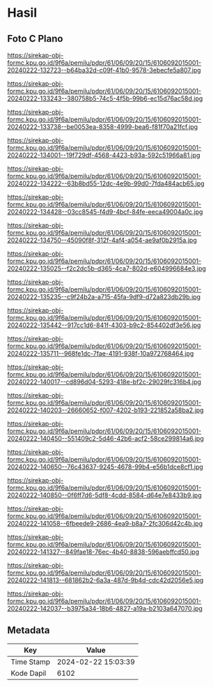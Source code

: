 # Hasil

## Foto C Plano

https://sirekap-obj-formc.kpu.go.id/9f6a/pemilu/pdpr/61/06/09/20/15/6106092015001-20240222-132723--b64ba32d-c09f-41b0-9578-3ebecfe5a807.jpg

https://sirekap-obj-formc.kpu.go.id/9f6a/pemilu/pdpr/61/06/09/20/15/6106092015001-20240222-133243--380758b5-74c5-4f5b-99b6-ec15d76ac58d.jpg

https://sirekap-obj-formc.kpu.go.id/9f6a/pemilu/pdpr/61/06/09/20/15/6106092015001-20240222-133738--be0053ea-8358-4999-bea6-f81f70a21fcf.jpg

https://sirekap-obj-formc.kpu.go.id/9f6a/pemilu/pdpr/61/06/09/20/15/6106092015001-20240222-134001--19f729df-4568-4423-b93a-592c51966a81.jpg

https://sirekap-obj-formc.kpu.go.id/9f6a/pemilu/pdpr/61/06/09/20/15/6106092015001-20240222-134222--63b8bd55-12dc-4e9b-99d0-7fda484acb65.jpg

https://sirekap-obj-formc.kpu.go.id/9f6a/pemilu/pdpr/61/06/09/20/15/6106092015001-20240222-134428--03cc8545-f4d9-4bcf-84fe-eeca49004a0c.jpg

https://sirekap-obj-formc.kpu.go.id/9f6a/pemilu/pdpr/61/06/09/20/15/6106092015001-20240222-134750--45090f8f-312f-4af4-a054-ae9af0b2915a.jpg

https://sirekap-obj-formc.kpu.go.id/9f6a/pemilu/pdpr/61/06/09/20/15/6106092015001-20240222-135025--f2c2dc5b-d365-4ca7-802d-e604996684e3.jpg

https://sirekap-obj-formc.kpu.go.id/9f6a/pemilu/pdpr/61/06/09/20/15/6106092015001-20240222-135235--c9f24b2a-a715-45fa-9df9-d72a823db29b.jpg

https://sirekap-obj-formc.kpu.go.id/9f6a/pemilu/pdpr/61/06/09/20/15/6106092015001-20240222-135442--917cc1d6-841f-4303-b9c2-854402df3e56.jpg

https://sirekap-obj-formc.kpu.go.id/9f6a/pemilu/pdpr/61/06/09/20/15/6106092015001-20240222-135711--968fe1dc-7fae-4191-938f-10a972768464.jpg

https://sirekap-obj-formc.kpu.go.id/9f6a/pemilu/pdpr/61/06/09/20/15/6106092015001-20240222-140017--cd896d04-5293-418e-bf2c-29029fc316b4.jpg

https://sirekap-obj-formc.kpu.go.id/9f6a/pemilu/pdpr/61/06/09/20/15/6106092015001-20240222-140203--26660652-f007-4202-b193-221852a58ba2.jpg

https://sirekap-obj-formc.kpu.go.id/9f6a/pemilu/pdpr/61/06/09/20/15/6106092015001-20240222-140450--551409c2-5d46-42b6-acf2-58ce299814a6.jpg

https://sirekap-obj-formc.kpu.go.id/9f6a/pemilu/pdpr/61/06/09/20/15/6106092015001-20240222-140650--76c43637-9245-4678-99b4-e56b1dce8cf1.jpg

https://sirekap-obj-formc.kpu.go.id/9f6a/pemilu/pdpr/61/06/09/20/15/6106092015001-20240222-140850--0f6ff7d6-5df8-4cdd-8584-d64e7e8433b9.jpg

https://sirekap-obj-formc.kpu.go.id/9f6a/pemilu/pdpr/61/06/09/20/15/6106092015001-20240222-141058--6fbeede9-2686-4ea9-b8a7-2fc306d42c4b.jpg

https://sirekap-obj-formc.kpu.go.id/9f6a/pemilu/pdpr/61/06/09/20/15/6106092015001-20240222-141327--849fae18-76ec-4b40-8838-596aebffcd50.jpg

https://sirekap-obj-formc.kpu.go.id/9f6a/pemilu/pdpr/61/06/09/20/15/6106092015001-20240222-141813--681862b2-6a3a-487d-9b4d-cdc42d2056e5.jpg

https://sirekap-obj-formc.kpu.go.id/9f6a/pemilu/pdpr/61/06/09/20/15/6106092015001-20240222-142037--b3975a34-18b6-4827-a19a-b2103a647070.jpg


## Metadata

| Key        | Value               |
| ---------- | ------------------- |
| Time Stamp | 2024-02-22 15:03:39 |
| Kode Dapil | 6102                |



